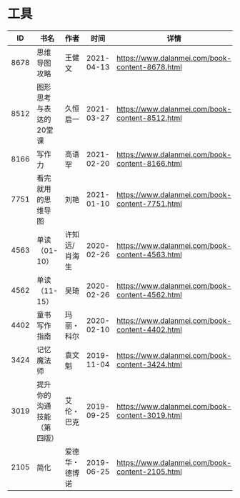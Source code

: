 # 工具

| ID | 书名 | 作者 | 时间 | 详情 | 下载页面 | EPUB下载链接 | MOBI下载链接 | AZW3下载链接 |
| --- | --- | --- | --- | --- | --- | --- | --- | --- |
| 8678 | 思维导图攻略 | 王健文 | 2021-04-13 | https://www.dalanmei.com/book-content-8678.html | https://www.dalanmei.com/download-book-8678.html | http://ct.dalanmei.com/f/31084289-571712989-dd566a | http://ct.dalanmei.com/f/31084289-572114519-325388 | http://ct.dalanmei.com/f/31084289-572131015-dd52c6 |
| 8512 | 图形思考与表达的20堂课 | 久恒启一 | 2021-03-27 | https://www.dalanmei.com/book-content-8512.html | https://www.dalanmei.com/download-book-8512.html | http://ct.dalanmei.com/f/31084289-571710641-8b8cbe | http://ct.dalanmei.com/f/31084289-572114945-8954bc | http://ct.dalanmei.com/f/31084289-572135091-f2f550 |
| 8166 | 写作力 | 高语罕 | 2021-02-20 | https://www.dalanmei.com/book-content-8166.html | https://www.dalanmei.com/download-book-8166.html | http://ct.dalanmei.com/f/31084289-571701879-be33b5 | http://ct.dalanmei.com/f/31084289-572115803-fbc8f4 | http://ct.dalanmei.com/f/31084289-572141513-d82730 |
| 7751 | 看完就用的思维导图 | 刘艳 | 2021-01-10 | https://www.dalanmei.com/book-content-7751.html | https://www.dalanmei.com/download-book-7751.html | http://ct.dalanmei.com/f/31084289-571651988-993153 | http://ct.dalanmei.com/f/31084289-572119971-f54070 | http://ct.dalanmei.com/f/31084289-572180040-d15f09 |
| 4563 | 单读（01-10） | 许知远/肖海生 | 2020-02-26 | https://www.dalanmei.com/book-content-4563.html | https://www.dalanmei.com/download-book-4563.html | http://ct.dalanmei.com/f/31084289-571528751-bd6f2f | http://ct.dalanmei.com/f/31084289-571793738-f52da0 | http://ct.dalanmei.com/f/31084289-571987575-7c5dde |
| 4562 | 单读（11-15） | 吴琦 | 2020-02-26 | https://www.dalanmei.com/book-content-4562.html | https://www.dalanmei.com/download-book-4562.html | http://ct.dalanmei.com/f/31084289-571528860-9bc6af | http://ct.dalanmei.com/f/31084289-571793799-cb97c4 | http://ct.dalanmei.com/f/31084289-571987620-29ffb8 |
| 4402 | 童书写作指南 | 玛丽・科尔 | 2020-02-10 | https://www.dalanmei.com/book-content-4402.html | https://www.dalanmei.com/download-book-4402.html | http://ct.dalanmei.com/f/31084289-571532683-a47a9c | http://ct.dalanmei.com/f/31084289-571802310-9d8240 | http://ct.dalanmei.com/f/31084289-571989653-bb74ec |
| 3424 | 记忆魔法师 | 袁文魁 | 2019-11-04 | https://www.dalanmei.com/book-content-3424.html | https://www.dalanmei.com/download-book-3424.html | http://ct.dalanmei.com/f/31084289-571555472-3710fa | http://ct.dalanmei.com/f/31084289-571906156-f55465 | http://ct.dalanmei.com/f/31084289-572071724-57c30a |
| 3019 | 提升你的沟通技能（第四版） | 艾伦・巴克 | 2019-09-25 | https://www.dalanmei.com/book-content-3019.html | https://www.dalanmei.com/download-book-3019.html | http://ct.dalanmei.com/f/31084289-571559907-89c5fc | http://ct.dalanmei.com/f/31084289-571983669-43fc0d | http://ct.dalanmei.com/f/31084289-572078354-2b23a7 |
| 2105 | 简化 | 爱德华・德博诺 | 2019-06-25 | https://www.dalanmei.com/book-content-2105.html | https://www.dalanmei.com/download-book-2105.html | http://ct.dalanmei.com/f/31084289-571499521-85e7fc | http://ct.dalanmei.com/f/31084289-571775038-a27ec7 | http://ct.dalanmei.com/f/31084289-571873792-f4b735 |
